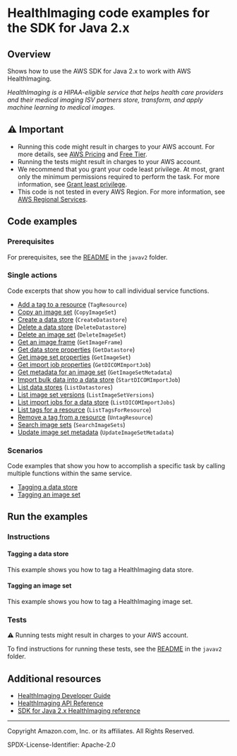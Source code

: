 # HealthImaging code examples for the SDK for Java 2.x

## Overview

Shows how to use the AWS SDK for Java 2.x to work with AWS HealthImaging.

<!--custom.overview.start-->
<!--custom.overview.end-->

_HealthImaging is a HIPAA-eligible service that helps health care providers and their medical imaging ISV partners store, transform, and apply machine learning to medical images._

## ⚠ Important

* Running this code might result in charges to your AWS account. For more details, see [AWS Pricing](https://aws.amazon.com/pricing/) and [Free Tier](https://aws.amazon.com/free/).
* Running the tests might result in charges to your AWS account.
* We recommend that you grant your code least privilege. At most, grant only the minimum permissions required to perform the task. For more information, see [Grant least privilege](https://docs.aws.amazon.com/IAM/latest/UserGuide/best-practices.html#grant-least-privilege).
* This code is not tested in every AWS Region. For more information, see [AWS Regional Services](https://aws.amazon.com/about-aws/global-infrastructure/regional-product-services).

<!--custom.important.start-->
<!--custom.important.end-->

## Code examples

### Prerequisites

For prerequisites, see the [README](../../README.md#Prerequisites) in the `javav2` folder.


<!--custom.prerequisites.start-->
<!--custom.prerequisites.end-->

### Single actions

Code excerpts that show you how to call individual service functions.

- [Add a tag to a resource](src/main/java/com/example/medicalimaging/TagResource.java#L54) (`TagResource`)
- [Copy an image set](src/main/java/com/example/medicalimaging/CopyImageSet.java#L65) (`CopyImageSet`)
- [Create a data store](src/main/java/com/example/medicalimaging/CreateDatastore.java#L52) (`CreateDatastore`)
- [Delete a data store](src/main/java/com/example/medicalimaging/DeleteDatastore.java#L50) (`DeleteDatastore`)
- [Delete an image set](src/main/java/com/example/medicalimaging/DeleteImageSet.java#L53) (`DeleteImageSet`)
- [Get an image frame](src/main/java/com/example/medicalimaging/GetImageFrame.java#L61) (`GetImageFrame`)
- [Get data store properties](src/main/java/com/example/medicalimaging/GetDatastore.java#L55) (`GetDatastore`)
- [Get image set properties](src/main/java/com/example/medicalimaging/GetImageSet.java#L62) (`GetImageSet`)
- [Get import job properties](src/main/java/com/example/medicalimaging/GetDicomImportJob.java#L79) (`GetDICOMImportJob`)
- [Get metadata for an image set](src/main/java/com/example/medicalimaging/GetImageSetMetadata.java#L63) (`GetImageSetMetadata`)
- [Import bulk data into a data store](src/main/java/com/example/medicalimaging/StartDicomImportJob.java#L65) (`StartDICOMImportJob`)
- [List data stores](src/main/java/com/example/medicalimaging/ListDatastores.java#L46) (`ListDatastores`)
- [List image set versions](src/main/java/com/example/medicalimaging/ListImageSetVersions.java#L61) (`ListImageSetVersions`)
- [List import jobs for a data store](src/main/java/com/example/medicalimaging/ListDicomImportJobs.java#L58) (`ListDICOMImportJobs`)
- [List tags for a resource](src/main/java/com/example/medicalimaging/ListTagsForResource.java#L56) (`ListTagsForResource`)
- [Remove a tag from a resource](src/main/java/com/example/medicalimaging/UntagResource.java#L54) (`UntagResource`)
- [Search image sets](src/main/java/com/example/medicalimaging/SearchImageSets.java#L130) (`SearchImageSets`)
- [Update image set metadata](src/main/java/com/example/medicalimaging/UpdateImageSetMetadata.java#L75) (`UpdateImageSetMetadata`)

### Scenarios

Code examples that show you how to accomplish a specific task by calling multiple
functions within the same service.

- [Tagging a data store](src/main/java/com/example/medicalimaging/TaggingDatastores.java)
- [Tagging an image set](src/main/java/com/example/medicalimaging/TaggingImageSets.java)


<!--custom.examples.start-->
<!--custom.examples.end-->

## Run the examples

### Instructions


<!--custom.instructions.start-->
<!--custom.instructions.end-->



#### Tagging a data store

This example shows you how to tag a HealthImaging data store.


<!--custom.scenario_prereqs.medical-imaging_Scenario_TaggingDataStores.start-->
<!--custom.scenario_prereqs.medical-imaging_Scenario_TaggingDataStores.end-->


<!--custom.scenarios.medical-imaging_Scenario_TaggingDataStores.start-->
<!--custom.scenarios.medical-imaging_Scenario_TaggingDataStores.end-->

#### Tagging an image set

This example shows you how to tag a HealthImaging image set.


<!--custom.scenario_prereqs.medical-imaging_Scenario_TaggingImageSets.start-->
<!--custom.scenario_prereqs.medical-imaging_Scenario_TaggingImageSets.end-->


<!--custom.scenarios.medical-imaging_Scenario_TaggingImageSets.start-->
<!--custom.scenarios.medical-imaging_Scenario_TaggingImageSets.end-->

### Tests

⚠ Running tests might result in charges to your AWS account.


To find instructions for running these tests, see the [README](../../README.md#Tests)
in the `javav2` folder.



<!--custom.tests.start-->
<!--custom.tests.end-->

## Additional resources

- [HealthImaging Developer Guide](https://docs.aws.amazon.com/healthimaging/latest/devguide/what-is.html)
- [HealthImaging API Reference](https://docs.aws.amazon.com/healthimaging/latest/APIReference/Welcome.html)
- [SDK for Java 2.x HealthImaging reference](https://sdk.amazonaws.com/java/api/latest/software/amazon/awssdk/services/medical-imaging/package-summary.html)

<!--custom.resources.start-->
<!--custom.resources.end-->

---

Copyright Amazon.com, Inc. or its affiliates. All Rights Reserved.

SPDX-License-Identifier: Apache-2.0
